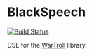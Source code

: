 BlackSpeech
========

[![Build Status](https://semaphoreapp.com/api/v1/projects/c3ae48f5-b840-476d-b8c0-ee821de25147/330242/badge.png)](https://semaphoreapp.com/r3trofitted/black_speech)

DSL for the [WarTroll](https://github.com/r3trofitted/war_troll) library.

